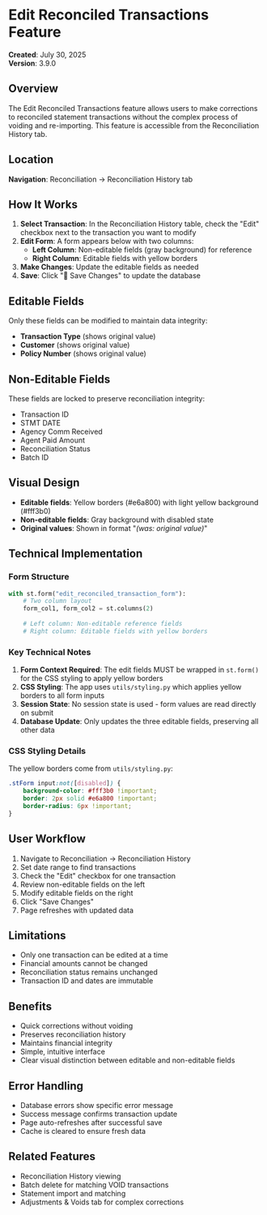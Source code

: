 # Edit Reconciled Transactions Feature

**Created**: July 30, 2025  
**Version**: 3.9.0

## Overview

The Edit Reconciled Transactions feature allows users to make corrections to reconciled statement transactions without the complex process of voiding and re-importing. This feature is accessible from the Reconciliation History tab.

## Location

**Navigation**: Reconciliation → Reconciliation History tab

## How It Works

1. **Select Transaction**: In the Reconciliation History table, check the "Edit" checkbox next to the transaction you want to modify
2. **Edit Form**: A form appears below with two columns:
   - **Left Column**: Non-editable fields (gray background) for reference
   - **Right Column**: Editable fields with yellow borders
3. **Make Changes**: Update the editable fields as needed
4. **Save**: Click "💾 Save Changes" to update the database

## Editable Fields

Only these fields can be modified to maintain data integrity:
- **Transaction Type** (shows original value)
- **Customer** (shows original value)
- **Policy Number** (shows original value)

## Non-Editable Fields

These fields are locked to preserve reconciliation integrity:
- Transaction ID
- STMT DATE
- Agency Comm Received
- Agent Paid Amount
- Reconciliation Status
- Batch ID

## Visual Design

- **Editable fields**: Yellow borders (#e6a800) with light yellow background (#fff3b0)
- **Non-editable fields**: Gray background with disabled state
- **Original values**: Shown in format "*(was: original value)*"

## Technical Implementation

### Form Structure
```python
with st.form("edit_reconciled_transaction_form"):
    # Two column layout
    form_col1, form_col2 = st.columns(2)
    
    # Left column: Non-editable reference fields
    # Right column: Editable fields with yellow borders
```

### Key Technical Notes

1. **Form Context Required**: The edit fields MUST be wrapped in `st.form()` for the CSS styling to apply yellow borders
2. **CSS Styling**: The app uses `utils/styling.py` which applies yellow borders to all form inputs
3. **Session State**: No session state is used - form values are read directly on submit
4. **Database Update**: Only updates the three editable fields, preserving all other data

### CSS Styling Details

The yellow borders come from `utils/styling.py`:
```css
.stForm input:not([disabled]) {
    background-color: #fff3b0 !important;
    border: 2px solid #e6a800 !important;
    border-radius: 6px !important;
}
```

## User Workflow

1. Navigate to Reconciliation → Reconciliation History
2. Set date range to find transactions
3. Check the "Edit" checkbox for one transaction
4. Review non-editable fields on the left
5. Modify editable fields on the right
6. Click "Save Changes"
7. Page refreshes with updated data

## Limitations

- Only one transaction can be edited at a time
- Financial amounts cannot be changed
- Reconciliation status remains unchanged
- Transaction ID and dates are immutable

## Benefits

- Quick corrections without voiding
- Preserves reconciliation history
- Maintains financial integrity
- Simple, intuitive interface
- Clear visual distinction between editable and non-editable fields

## Error Handling

- Database errors show specific error message
- Success message confirms transaction update
- Page auto-refreshes after successful save
- Cache is cleared to ensure fresh data

## Related Features

- Reconciliation History viewing
- Batch delete for matching VOID transactions
- Statement import and matching
- Adjustments & Voids tab for complex corrections